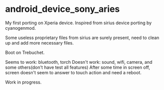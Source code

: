 android_device_sony_aries
=========================

My first porting on Xperia device. Inspired from sirius device porting by cyanogenmod.

Some useless proprietary files from sirius are surely present, need to clean up and add more necessary files.

Boot on Trebuchet.

Seems to work: bluetooth, torch
Doesn't work: sound, wifi, camera, and some others(don't have test all features)
After some time in screen off, screen doesn't seem to answer to touch action and need a reboot.

Work in progress.
